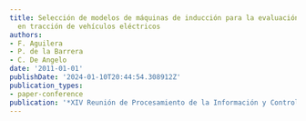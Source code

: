 ```yaml
---
title: Selección de modelos de máquinas de inducción para la evaluación de su rendimiento
  en tracción de vehículos eléctricos
authors:
- F. Aguilera
- P. de la Barrera
- C. De Angelo
date: '2011-01-01'
publishDate: '2024-01-10T20:44:54.308912Z'
publication_types:
- paper-conference
publication: '*XIV Reunión de Procesamiento de la Información y Control (RPIC2011)*'
---
```

